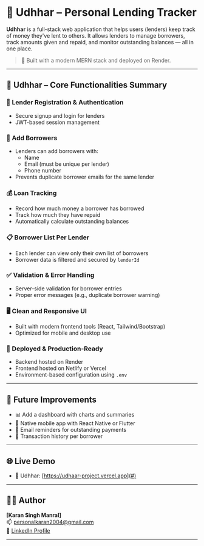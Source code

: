 # 💸 Udhhar – Personal Lending Tracker

**Udhhar** is a full-stack web application that helps users (lenders) keep track of money they've lent to others. It allows lenders to manage borrowers, track amounts given and repaid, and monitor outstanding balances — all in one place.

> 📌 Built with a modern MERN stack and deployed on Render.

---

## 🧾 Udhhar – Core Functionalities Summary

### 🔐 Lender Registration & Authentication
- Secure signup and login for lenders
- JWT-based session management

### 👥 Add Borrowers
- Lenders can add borrowers with:
  - Name
  - Email (must be unique per lender)
  - Phone number
- Prevents duplicate borrower emails for the same lender

### 💰 Loan Tracking
- Record how much money a borrower has borrowed
- Track how much they have repaid
- Automatically calculate outstanding balances

### 📋 Borrower List Per Lender
- Each lender can view only their own list of borrowers
- Borrower data is filtered and secured by `lenderId`

### ✅ Validation & Error Handling
- Server-side validation for borrower entries
- Proper error messages (e.g., duplicate borrower warning)

### 🖥️ Clean and Responsive UI
- Built with modern frontend tools (React, Tailwind/Bootstrap)
- Optimized for mobile and desktop use

### 🚀 Deployed & Production-Ready
- Backend hosted on Render
- Frontend hosted on Netlify or Vercel
- Environment-based configuration using `.env`

---

## 🧪 Future Improvements

- 📊 Add a dashboard with charts and summaries
- 📱 Native mobile app with React Native or Flutter
- 📧 Email reminders for outstanding payments
- 🧾 Transaction history per borrower

---

## 🌐 Live Demo

- 🔗 Udhhar: [https://udhaar-project.vercel.app](#)

---

## 🧑‍💻 Author

**[Karan Singh Manral]**  
📫 [personalkaran2004@gmail.com](mailto:your.email@example.com)  
🔗 [LinkedIn Profile](https://www.linkedin.com/in/karan-singh-manral-04a0b1267/)

---

